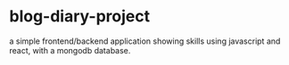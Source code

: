 # blog-diary-project
a simple frontend/backend application showing skills using javascript and react, with a mongodb database.
